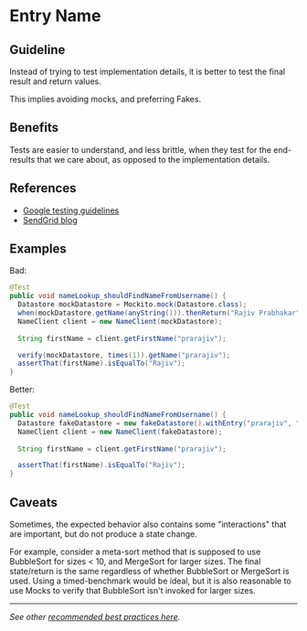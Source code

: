 Entry Name
============

Guideline
---------
Instead of trying to test implementation details, it is better to test the final result and return values.

This implies avoiding mocks, and preferring Fakes.

Benefits
---------
Tests are easier to understand, and less brittle, when they test for the end-results that we care about, as opposed to the implementation details.

References
---------
- [Google testing guidelines](https://testing.googleblog.com/2013/03/testing-on-toilet-testing-state-vs.html)
- [SendGrid blog](https://sendgrid.com/blog/when-writing-unit-tests-dont-use-mocks/)

Examples
---------
Bad:
```java
@Test
public void nameLookup_shouldFindNameFromUsername() {
  Datastore mockDatastore = Mockito.mock(Datastore.class);
  when(mockDatastore.getName(anyString())).thenReturn("Rajiv Prabhakar");
  NameClient client = new NameClient(mockDatastore);
  
  String firstName = client.getFirstName("prarajiv");

  verify(mockDatastore, times(1)).getName("prarajiv");
  assertThat(firstName).isEqualTo("Rajiv");
}
```

Better:
```java
@Test
public void nameLookup_shouldFindNameFromUsername() {
  Datastore fakeDatastore = new fakeDatastore().withEntry("prarajiv", "Rajiv Prabhakar");
  NameClient client = new NameClient(fakeDatastore);
  
  String firstName = client.getFirstName("prarajiv");

  assertThat(firstName).isEqualTo("Rajiv");
}
```


Caveats
---------
Sometimes, the expected behavior also contains some "interactions" that are important, but do not produce a state change.

For example, consider a meta-sort method that is supposed to use BubbleSort for sizes < 10, and MergeSort for larger sizes. The final state/return is the same regardless of whether BubbleSort or MergeSort is used. Using a timed-benchmark would be ideal, but it is also reasonable to use Mocks to verify that BubbleSort isn't invoked for larger sizes.

----

*See other [recommended best practices here](TODO).*